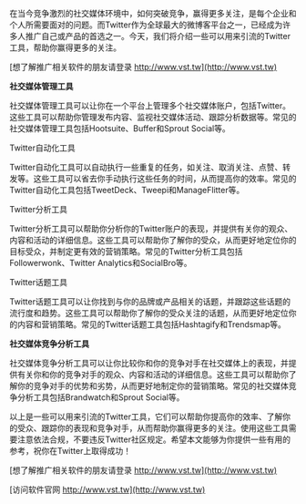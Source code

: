 在当今竞争激烈的社交媒体环境中，如何突破竞争，赢得更多关注，是每个企业和个人所需要面对的问题。而Twitter作为全球最大的微博客平台之一，已经成为许多人推广自己或产品的首选之一。今天，我们将介绍一些可以用来引流的Twitter工具，帮助你赢得更多的关注。

[想了解推广相关软件的朋友请登录 http://www.vst.tw](http://www.vst.tw)

**社交媒体管理工具**

社交媒体管理工具可以让你在一个平台上管理多个社交媒体账户，包括Twitter。这些工具可以帮助你管理发布内容、监视社交媒体活动、跟踪分析数据等。常见的社交媒体管理工具包括Hootsuite、Buffer和Sprout Social等。

Twitter自动化工具

Twitter自动化工具可以自动执行一些重复的任务，如关注、取消关注、点赞、转发等。这些工具可以省去你手动执行这些任务的时间，从而提高你的效率。常见的Twitter自动化工具包括TweetDeck、Tweepi和ManageFlitter等。

Twitter分析工具

Twitter分析工具可以帮助你分析你的Twitter账户的表现，并提供有关你的观众、内容和活动的详细信息。这些工具可以帮助你了解你的受众，从而更好地定位你的目标受众，并制定更有效的营销策略。常见的Twitter分析工具包括Followerwonk、Twitter Analytics和SocialBro等。

Twitter话题工具

Twitter话题工具可以让你找到与你的品牌或产品相关的话题，并跟踪这些话题的流行度和趋势。这些工具可以帮助你了解你的受众关注的话题，从而更好地定位你的内容和营销策略。常见的Twitter话题工具包括Hashtagify和Trendsmap等。

**社交媒体竞争分析工具**

社交媒体竞争分析工具可以让你比较你和你的竞争对手在社交媒体上的表现，并提供有关你和你的竞争对手的观众、内容和活动的详细信息。这些工具可以帮助你了解你的竞争对手的优势和劣势，从而更好地制定你的营销策略。常见的社交媒体竞争分析工具包括Brandwatch和Sprout Social等。

以上是一些可以用来引流的Twitter工具，它们可以帮助你提高你的效率、了解你的受众、跟踪你的表现和竞争对手，从而帮助你赢得更多的关注。使用这些工具需要注意依法合规，不要违反Twitter社区规定。希望本文能够为你提供一些有用的参考，祝你在Twitter上取得成功！

[想了解推广相关软件的朋友请登录 http://www.vst.tw](http://www.vst.tw)


[访问软件官网 http://www.vst.tw](http://www.vst.tw)
